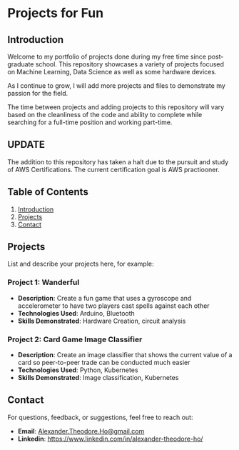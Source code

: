 # Projects for Fun
## Introduction

Welcome to my portfolio of projects done during my free time since post-graduate school. This repository showcases a variety of projects focused on Machine Learning, Data Science as well as some hardware devices.

As I continue to grow, I will add more projects and files to demonstrate my passion for the field.

The time between projects and adding projects to this repository will vary based on the cleanliness of the code and ability to complete while searching for a full-time position and working part-time.

## UPDATE 
The addition to this repository has taken a halt due to the pursuit and study of AWS Certifications. The current certification goal is AWS practiooner. 

## Table of Contents

1. [Introduction](#introduction)
2. [Projects](#projects)
3. [Contact](#contact)

## Projects

List and describe your projects here, for example:

### Project 1: Wanderful
- **Description**: Create a fun game that uses a gyroscope and accelerometer to have two players cast spells against each other
- **Technologies Used**: Arduino, Bluetooth
- **Skills Demonstrated**: Hardware Creation, circuit analysis

### Project 2: Card Game Image Classifier
- **Description**: Create an image classifier that shows the current value of a card so peer-to-peer trade can be conducted much easier
- **Technologies Used**: Python, Kubernetes
- **Skills Demonstrated**: Image classification, Kubernetes

## Contact

For questions, feedback, or suggestions, feel free to reach out:

- **Email**: Alexander.Theodore.Ho@gmail.com
- **Linkedin**: https://www.linkedin.com/in/alexander-theodore-ho/
